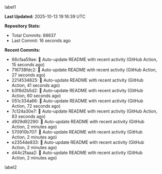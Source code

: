 
label1 
<!-- ACTIVITY_START -->
**Last Updated:** 2025-10-13 19:16:39 UTC

**Repository Stats:**
- Total Commits: 88637
- Last Commit: 16 seconds ago

**Recent Commits:**
- 66cfaa59ae: 🤖 Auto-update README with recent activity (GitHub Action, 15 seconds ago)
- 716738fdc2: 🤖 Auto-update README with recent activity (GitHub Action, 27 seconds ago)
- 2214534825: 🤖 Auto-update README with recent activity (GitHub Action, 41 seconds ago)
- b3f8d2b5d2: 🤖 Auto-update README with recent activity (GitHub Action, 60 seconds ago)
- 051c334a66: 🤖 Auto-update README with recent activity (GitHub Action, 72 seconds ago)
- 7c124a30e7: 🤖 Auto-update README with recent activity (GitHub Action, 83 seconds ago)
- d929d92290: 🤖 Auto-update README with recent activity (GitHub Action, 2 minutes ago)
- 570910b707: 🤖 Auto-update README with recent activity (GitHub Action, 2 minutes ago)
- e2354de833: 🤖 Auto-update README with recent activity (GitHub Action, 2 minutes ago)
- d44c2faaa2: 🤖 Auto-update README with recent activity (GitHub Action, 2 minutes ago)
<!-- ACTIVITY_END -->

label2
